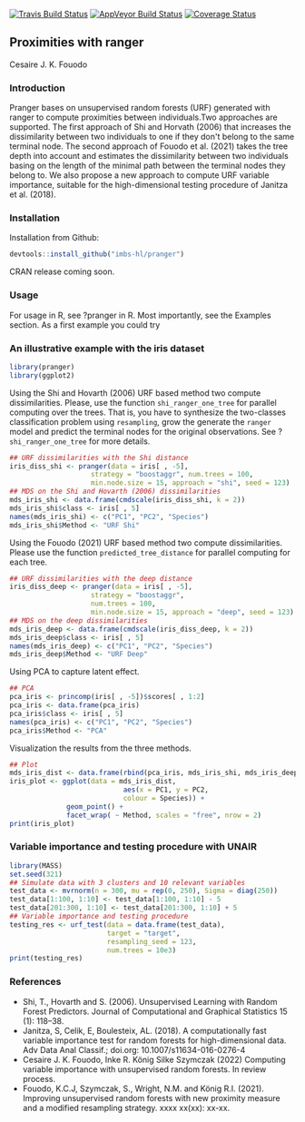 [![Travis Build Status](https://travis-ci.org/imbs-hl/pranger.svg?branch=master)](https://travis-ci.org/imbs-hl/pranger)
[![AppVeyor Build Status](https://ci.appveyor.com/api/projects/status/github/imbs-hl/pranger?branch=master&svg=true)](https://ci.appveyor.com/project/fouodo/pranger)
[![Coverage Status](https://coveralls.io/repos/github/imbs-hl/pranger/badge.svg?branch=master)](https://coveralls.io/github/imbs-hl/pranger?branch=master)
## Proximities with ranger
Cesaire J. K. Fouodo

### Introduction
Pranger bases on unsupervised random forests (URF) generated with ranger to compute proximities between individuals.Two approaches are supported. The first approach of Shi and Horvath (2006) that increases the dissimilarity between two individuals to one if they don't belong to the same terminal node. The second approach of Fouodo et al. (2021) takes the tree depth into account and estimates the dissimilarity between two individuals basing on the length of the minimal path between the terminal nodes they belong to. We also propose a new approach to compute URF variable importance, suitable for the high-dimensional testing procedure of Janitza et al. (2018).

### Installation
Installation from Github:
```R
devtools::install_github("imbs-hl/pranger")
```

CRAN release coming soon.

### Usage
For usage in R, see ?pranger in R. Most importantly, see the Examples section. As a first example you could try 

### An illustrative example with the iris dataset
```R  
library(pranger)
library(ggplot2)
```
Using the Shi and Hovarth (2006) URF based method two compute dissimilarities. Please, use the function ```shi_ranger_one_tree``` for parallel computing over the trees. That is, you have to synthesize the two-classes classification problem using ```resampling```, grow the generate the ```ranger``` model and predict the terminal nodes for the original observations. See ?```shi_ranger_one_tree``` for more details.
 
```R 
## URF dissimilarities with the Shi distance
iris_diss_shi <- pranger(data = iris[ , -5],
                    strategy = "boostaggr", num.trees = 100,
                    min.node.size = 15, approach = "shi", seed = 123)
## MDS on the Shi and Hovarth (2006) dissimilarities
mds_iris_shi <- data.frame(cmdscale(iris_diss_shi, k = 2))
mds_iris_shi$class <- iris[ , 5]
names(mds_iris_shi) <- c("PC1", "PC2", "Species")
mds_iris_shi$Method <- "URF Shi"
```
Using the Fouodo (2021) URF based method two compute dissimilarities. Please use the function ```predicted_tree_distance``` for parallel computing for each tree.

```R 
## URF dissimilarities with the deep distance
iris_diss_deep <- pranger(data = iris[ , -5],
                    strategy = "boostaggr",
                    num.trees = 100,
                    min.node.size = 15, approach = "deep", seed = 123)
## MDS on the deep dissimilarities
mds_iris_deep <- data.frame(cmdscale(iris_diss_deep, k = 2))
mds_iris_deep$class <- iris[ , 5]
names(mds_iris_deep) <- c("PC1", "PC2", "Species")
mds_iris_deep$Method <- "URF Deep"
```

Using PCA to capture latent effect.

```R 
## PCA
pca_iris <- princomp(iris[ , -5])$scores[ , 1:2]
pca_iris <- data.frame(pca_iris)
pca_iris$class <- iris[ , 5]
names(pca_iris) <- c("PC1", "PC2", "Species")
pca_iris$Method <- "PCA"
```

Visualization the results from the three methods.

```R 
## Plot
mds_iris_dist <- data.frame(rbind(pca_iris, mds_iris_shi, mds_iris_deep))
iris_plot <- ggplot(data = mds_iris_dist,
                            aes(x = PC1, y = PC2,
                            colour = Species)) +
              geom_point() +
              facet_wrap( ~ Method, scales = "free", nrow = 2)
print(iris_plot)
```
### Variable importance and testing procedure with UNAIR

```R
library(MASS)
set.seed(321)
## Simulate data with 3 clusters and 10 relevant variables
test_data <- mvrnorm(n = 300, mu = rep(0, 250), Sigma = diag(250))
test_data[1:100, 1:10] <- test_data[1:100, 1:10] - 5
test_data[201:300, 1:10] <- test_data[201:300, 1:10] + 5
## Variable importance and testing procedure
testing_res <- urf_test(data = data.frame(test_data),
                        target = "target",
                        resampling_seed = 123,
                        num.trees = 10e3)
print(testing_res)
```

### References
* Shi, T., Hovarth and S. (2006). Unsupervised Learning with Random Forest Predictors. Journal of Computational and Graphical Statistics 15 (1): 118–38.
* Janitza, S, Celik, E, Boulesteix, AL. (2018). A computationally fast variable importance test for random forests for high-dimensional data. Adv Data Anal Classif.; doi.org: 10.1007/s11634-016-0276-4
* Cesaire J. K. Fouodo, Inke R. König Silke Szymczak (2022) Computing variable importance with unsupervised random forests. In review process.
* Fouodo, K.C.J, Szymczak, S., Wright, N.M. and König R.I. (2021). Improving unsupervised random forests with new proximity measure and a modified resampling strategy. xxxx xx(xx): xx-xx.
